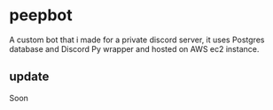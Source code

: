# peepbot
A custom bot that i made for a private discord server, it uses Postgres database and Discord Py wrapper and hosted on AWS ec2 instance.

## update
Soon
